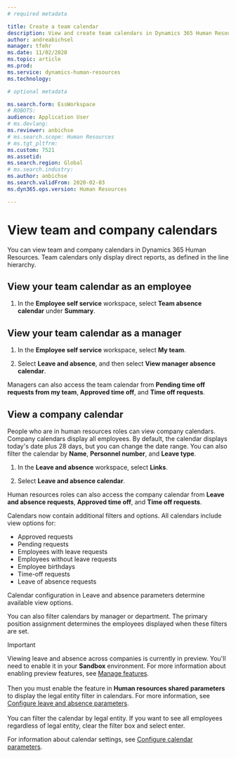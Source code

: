 ```yaml
---
# required metadata

title: Create a team calendar
description: View and create team calendars in Dynamics 365 Human Resources.
author: andreabichsel
manager: tfehr
ms.date: 11/02/2020
ms.topic: article
ms.prod: 
ms.service: dynamics-human-resources
ms.technology: 

# optional metadata

ms.search.form: EssWorkspace
# ROBOTS: 
audience: Application User
# ms.devlang: 
ms.reviewer: anbichse
# ms.search.scope: Human Resources
# ms.tgt_pltfrm: 
ms.custom: 7521
ms.assetid: 
ms.search.region: Global
# ms.search.industry: 
ms.author: anbichse
ms.search.validFrom: 2020-02-03
ms.dyn365.ops.version: Human Resources

---
```


# View team and company calendars

You can view team and company calendars in Dynamics 365 Human Resources. Team calendars only display direct reports, as defined in the line hierarchy.

## View your team calendar as an employee

1. In the **Employee self service** workspace, select **Team absence calendar** under **Summary**.

## View your team calendar as a manager

1. In the **Employee self service** workspace, select **My team**.

2. Select **Leave and absence**, and then select **View manager absence calendar**.

Managers can also access the team calendar from **Pending time off requests from my team**, **Approved time off**, and **Time off requests**. 

## View a company calendar

People who are in human resources roles can view company calendars. Company calendars display all employees. By default, the calendar displays today's date plus 28 days, but you can change the date range. You can also filter the calendar by **Name**, **Personnel number**, and **Leave type**.

1. In the **Leave and absence** workspace, select **Links**.

2. Select **Leave and absence calendar**.

Human resources roles can also access the company calendar from **Leave and absence requests**, **Approved time off**, and **Time off requests**. 

Calendars now contain additional filters and options. All calendars include view options for:

- Approved requests
- Pending requests
- Employees with leave requests
- Employees without leave requests
- Employee birthdays
- Time-off requests 
- Leave of absence requests

Calendar configuration in Leave and absence parameters determine available view options.

You can also filter calendars by manager or department. The primary position assignment determines the employees displayed when these filters are set. 

>[!IMPORTANT]
>Viewing leave and absence across companies is currently in preview. You'll need to enable it in your **Sandbox** environment. For more information about enabling preview features, see [Manage features](hr-admin-manage-features.md).<br><br>
>Then you must enable the feature in **Human resources shared parameters** to display the legal entity filter in calendars. For more information, see [Configure leave and absence parameters](hr-leave-and-absence-parameters.md).<br><br>
>You can filter the calendar by legal entity. If you want to see all employees regardless of legal entity, clear the filter box and select enter. 

For information about calendar settings, see [Configure calendar parameters](hr-leave-and-absence-parameters.md?configure-calendar-parameters).

